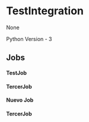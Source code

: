 
# TestIntegration

None

Python Version - 3




## Jobs

#### TestJob


#### TercerJob


#### Nuevo Job


#### TercerJob





